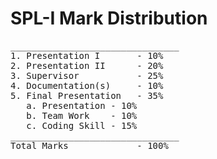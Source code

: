 # SPL-I Mark Distribution
<pre>
________________________________
1. Presentation I       - 10%
2. Presentation II      - 20%
3. Supervisor           - 25%
4. Documentation(s)     - 10%
5. Final Presentation   - 35%
   a. Presentation - 10%
   b. Team Work    - 10%
   c. Coding Skill - 15%
________________________________
Total Marks             - 100%

</pre>
